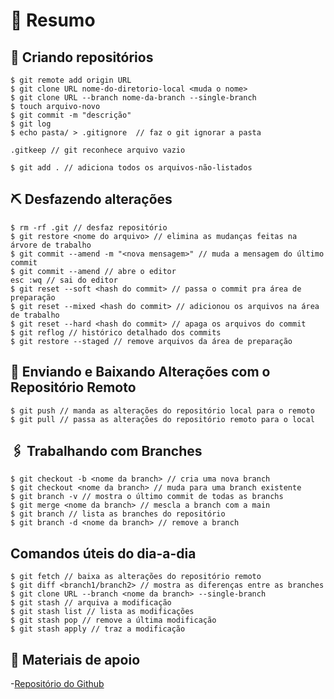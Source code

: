 # 📄 Resumo

## 🔨 Criando repositórios

```
$ git remote add origin URL
$ git clone URL nome-do-diretorio-local <muda o nome>
$ git clone URL --branch nome-da-branch --single-branch
$ touch arquivo-novo
$ git commit -m "descrição"
$ git log
$ echo pasta/ > .gitignore  // faz o git ignorar a pasta

.gitkeep // git reconhece arquivo vazio

$ git add . // adiciona todos os arquivos-não-listados

```

## ⛏ Desfazendo alterações

```
$ rm -rf .git // desfaz repositório
$ git restore <nome do arquivo> // elimina as mudanças feitas na árvore de trabalho
$ git commit --amend -m "<nova mensagem>" // muda a mensagem do último commit
$ git commit --amend // abre o editor
esc :wq // sai do editor
$ git reset --soft <hash do commit> // passa o commit pra área de preparação
$ git reset --mixed <hash do commit> // adicionou os arquivos na área de trabalho
$ git reset --hard <hash do commit> // apaga os arquivos do commit
$ git reflog // histórico detalhado dos commits
$ git restore --staged // remove arquivos da área de preparação

```

## 📡 Enviando e Baixando Alterações com o Repositório Remoto 

```
$ git push // manda as alterações do repositório local para o remoto
$ git pull // passa as alterações do repositório remoto para o local

```

## 🖇 Trabalhando com Branches

```
$ git checkout -b <nome da branch> // cria uma nova branch
$ git checkout <nome da branch> // muda para uma branch existente
$ git branch -v // mostra o último commit de todas as branchs
$ git merge <nome da branch> // mescla a branch com a main
$ git branch // lista as branches do repositório
$ git branch -d <nome da branch> // remove a branch

```

## Comandos úteis do dia-a-dia

```
$ git fetch // baixa as alterações do repositório remoto
$ git diff <branch1/branch2> // mostra as diferenças entre as branches
$ git clone URL --branch <nome da branch> --single-branch
$ git stash // arquiva a modificação
$ git stash list // lista as modificações
$ git stash pop // remove a última modificação
$ git stash apply // traz a modificação

```

## 🎁 Materiais de apoio

-[Repositório do Github](https://github.com/elidianaandrade/dio-curso-git-github)